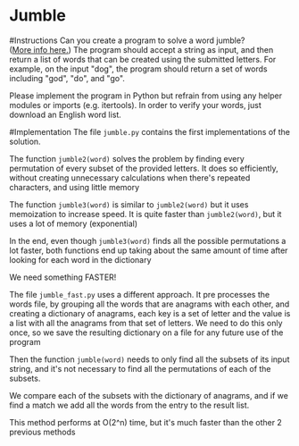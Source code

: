 Jumble
====================
#Instructions 
Can you create a program to solve a word jumble?  
([More info here.](http://en.wikipedia.org/wiki/Jumble))  The program should accept a string 
as input, and then return a list of words that can be
created using the submitted letters.  For example, on
the input "dog", the program should return a set of 
words including "god", "do", and "go".
 
Please implement the program in Python but refrain
from using any helper modules or imports (e.g. itertools). 
In order to verify your words, just download an 
English word list.

#Implementation
The file `jumble.py` contains the first implementations of the solution.

The function `jumble2(word)` solves the problem by finding every permutation of 
every subset of the provided letters. It does so efficiently, without creating 
unnecessary calculations when there's repeated characters, and using little memory

The function `jumble3(word)` is similar to `jumble2(word)` but it uses memoization
to increase speed. It is quite faster than `jumble2(word)`, but it uses a lot of memory
(exponential)

In the end, even though `jumble3(word)` finds all the possible permutations a lot faster,
both functions end up taking about the same amount of time after looking for each word in the 
dictionary

We need something FASTER!


The file `jumble_fast.py` uses a different approach. It pre processes the words file,
by grouping all the words that are anagrams with each other, and creating a dictionary
of anagrams, each key is a set of letter and the value is a list with all the anagrams
from that set of letters. We need to do this only once, so we save the resulting 
dictionary on a file for any future use of the program

Then the function `jumble(word)` needs to only find all the subsets of its input string,
and it's not necessary to find all the permutations of each of the subsets.

We compare each of the subsets with the dictionary of anagrams, and if we find a match
we add all the words from the entry to the result list.

This method performs at O(2^n) time, but it's much faster than the other 2 previous methods





